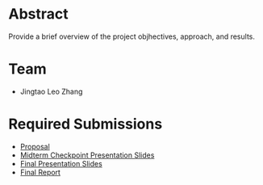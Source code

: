 # Abstract

Provide a brief overview of the project objhectives, approach, and results.

# Team

* Jingtao Leo Zhang

# Required Submissions

* [Proposal](proposal)
* [Midterm Checkpoint Presentation Slides](http://)
* [Final Presentation Slides](http://)
* [Final Report](report)

